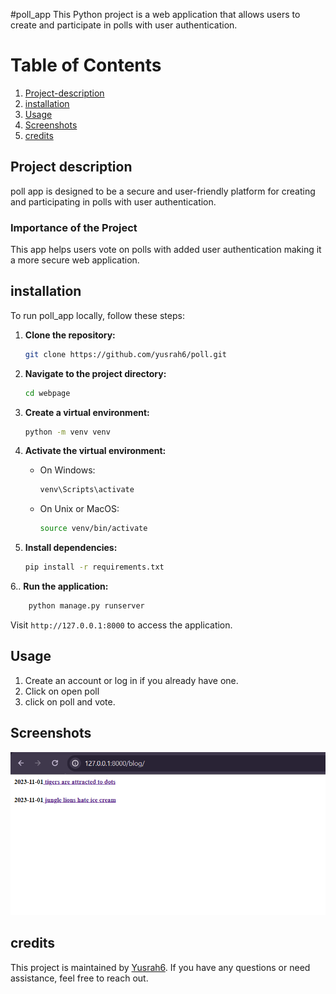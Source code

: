 #poll_app
This Python project is a web application that allows users to create and participate in polls with user authentication.

# Table of Contents

1. [Project-description](#Project-description)
2. [installation](#installation)
3. [Usage](#Usage)
4. [Screenshots](#Screenshots)
5. [credits](#credits)
## Project description
poll app is designed to be a secure and user-friendly platform for creating and participating in polls with user authentication. 
### Importance of the Project

This app helps users vote on polls with added user authentication making it a more secure web application.

## installation
To run poll_app locally, follow these steps:
1. **Clone the repository:**

    ```bash
    git clone https://github.com/yusrah6/poll.git
    ```

2. **Navigate to the project directory:**

    ```bash
    cd webpage
    ```

3. **Create a virtual environment:**

    ```bash
    python -m venv venv
    ```

4. **Activate the virtual environment:**

    - On Windows:

        ```bash
        venv\Scripts\activate
        ```

    - On Unix or MacOS:

        ```bash
        source venv/bin/activate
        ```
5. **Install dependencies:**

    ```bash
    pip install -r requirements.txt
    ```
6.. **Run the application:**
```bash
    python manage.py runserver
```
Visit `http://127.0.0.1:8000` to access the application.
## Usage
1. Create an account or log in if you already have one.
2. Click on open poll 
3. click on poll and vote.




## Screenshots
![Screenshot 2023-11-22 181655](https://github.com/yusrah6/blog/blob/main/Screenshot%202023-11-22%20181655.png)

## credits
This project is maintained by [Yusrah6](https://github.com/yusrah6). If you have any questions or need assistance, feel free to reach out.

